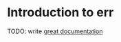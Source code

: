 # Introduction to err

TODO: write [great documentation](http://jacobian.org/writing/what-to-write/)
